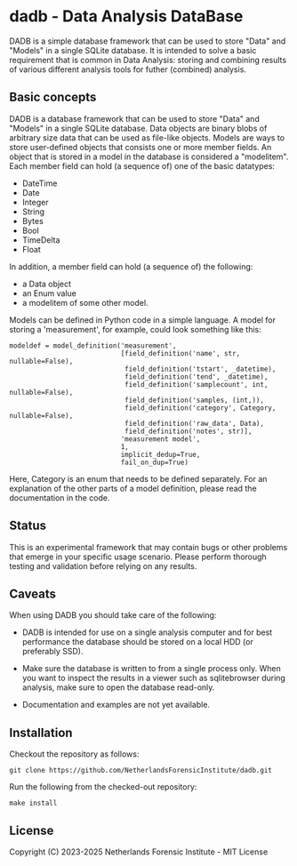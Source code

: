 # dadb - Data Analysis DataBase

DADB is a simple database framework that can be used to store "Data" and
"Models" in a single SQLite database. It is intended to solve a basic
requirement that is common in Data Analysis: storing and combining results of
various different analysis tools for futher (combined) analysis.

## Basic concepts

DADB is a database framework that can be used to store "Data" and "Models" in a
single SQLite database. Data objects are binary blobs of arbitrary size data
that can be used as file-like objects. Models are ways to store user-defined
objects that consists one or more member fields. An object that is stored in a
model in the database is considered a "modelitem". Each member field can hold
(a sequence of) one of the basic datatypes:

* DateTime
* Date
* Integer
* String
* Bytes
* Bool
* TimeDelta
* Float

In addition, a member field can hold (a sequence of) the following:

* a Data object
* an Enum value
* a modelitem of some other model.

Models can be defined in Python code in a simple language. A model for storing
a 'measurement', for example, could look something like this:

    modeldef = model_definition('measurement',
                                [field_definition('name', str, nullable=False),
                                 field_definition('tstart', _datetime),
                                 field_definition('tend', _datetime),
                                 field_definition('samplecount', int, nullable=False),
                                 field_definition('samples, (int,)),
                                 field_definition('category', Category, nullable=False),
                                 field_definition('raw_data', Data),
                                 field_definition('notes', str)],
                                'measurement model',
                                1,
                                implicit_dedup=True,
                                fail_on_dup=True)

Here, Category is an enum that needs to be defined separately. For an
explanation of the other parts of a model definition, please read the
documentation in the code.

## Status

This is an experimental framework that may contain bugs or other problems that
emerge in your specific usage scenario. Please perform thorough testing and
validation before relying on any results.

## Caveats

When using DADB you should take care of the following:

* DADB is intended for use on a single analysis computer and for best
  performance the database should be stored on a local HDD (or preferably SSD).

* Make sure the database is written to from a single process only. When you
  want to inspect the results in a viewer such as sqlitebrowser during
  analysis, make sure to open the database read-only.

* Documentation and examples are not yet available.

## Installation

Checkout the repository as follows:

    git clone https://github.com/NetherlandsForensicInstitute/dadb.git

Run the following from the checked-out repository:

    make install

## License

Copyright (C) 2023-2025 Netherlands Forensic Institute - MIT License

